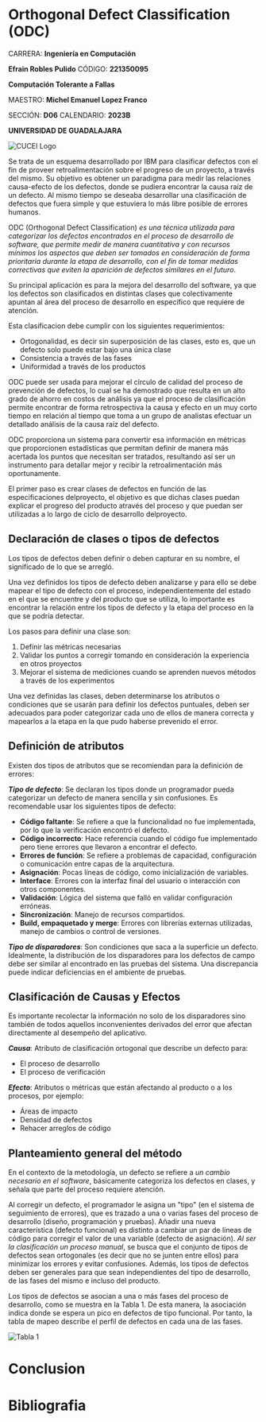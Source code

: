 # Orthogonal Defect Classification (ODC)

CARRERA: **Ingeniería en Computación**

**Efrain Robles Pulido** CÓDIGO: **221350095**

**Computación Tolerante a Fallas**

MAESTRO: **Michel Emanuel Lopez Franco**

SECCIÓN: **D06**    CALENDARIO: **2023B**

**UNIVERSIDAD DE GUADALAJARA**

![CUCEI Logo](https://static.wixstatic.com/media/689543_e867e5de31ce49e7a2c28f84eb1bacf8~mv2.png/v1/fill/w_560,h_150,al_c,q_85,usm_0.66_1.00_0.01,enc_auto/logoudggris.png)

Se trata de un esquema desarrollado por IBM para clasificar defectos con el fin de proveer retroalimentación sobre el progreso de un proyecto, a través del mismo. Su objetivo es obtener un paradigma para medir las relaciones causa-efecto de los defectos, donde se pudiera encontrar la causa raíz de un defecto. Al mismo tiempo se deseaba desarrollar una clasificación de defectos que fuera simple y que estuviera lo más libre posible de errores humanos.

ODC (Orthogonal Defect Classification) _es una técnica utilizada para categorizar los defectos encontrados en el proceso de desarrollo de software, que permite medir de manera cuantitativa y con recursos mínimos los aspectos que deben ser tomados en consideración de forma prioritaria durante la etapa de desarrollo, con el fin de tomar medidas correctivas que eviten la aparición de defectos similares en el futuro_.

Su principal aplicación es para la mejora del desarrollo del software, ya que los defectos son clasificados en distintas clases que colectivamente apuntan al área del proceso de desarrollo en específico que requiere de atención.

Esta clasificacion debe cumplir con los siguientes requerimientos:
- Ortogonalidad, es decir sin superposición de las clases, esto es, que un defecto solo puede estar bajo una única clase
- Consistencia a través de las fases
- Uniformidad a través de los productos

ODC puede ser usada para mejorar el círculo de calidad del proceso de prevención de defectos, lo cual se ha demostrado que resulta en un alto grado de ahorro en costos de análisis ya que el proceso de clasificación permite encontrar de forma retrospectiva la causa y efecto en un muy corto tiempo en relación al tiempo que toma a un grupo de analistas efectuar un detallado análisis de la causa raíz del defecto.

ODC proporciona un sistema para convertir esa información en métricas que proporcionen estadísticas que permitan definir de manera más acertada los puntos que necesitan ser tratados, resultando así ser un instrumento para detallar mejor y recibir la retroalimentación más oportunamente. 

El primer paso es crear clases de defectos en función de las especificaciones delproyecto, el objetivo es que dichas clases puedan explicar el progreso del producto através del proceso y que puedan ser utilizadas a lo largo de ciclo de desarrollo delproyecto.

## Declaración de clases o tipos de defectos

Los tipos de defectos deben definir o deben capturar en su nombre, el significado de lo que se arregló.

Una vez definidos los tipos de defecto deben analizarse y para ello se debe mapear el tipo de defecto con el proceso, independientemente del estado en el que se encuentre y del producto que se utiliza, lo importante es encontrar la relación entre los tipos de defecto y la etapa del proceso en la que se podría detectar.

Los pasos para definir una clase son:
1. Definir las métricas necesarias
1. Validar los puntos a corregir tomando en consideración la experiencia en otros proyectos
1. Mejorar el sistema de mediciones cuando se aprenden nuevos métodos a través de los experimentos

Una vez definidas las clases, deben determinarse los atributos o condiciones que se usarán para definir los defectos puntuales, deben ser adecuados para poder categorizar cada uno de ellos de manera correcta y mapearlos a la etapa en la que pudo haberse prevenido el error.

## Definición de atributos

Existen dos tipos de atributos que se recomiendan para la definición de errores:

***Tipo de defecto***: Se declaran los tipos donde un programador pueda categorizar un defecto de manera sencilla y sin confusiones. Es recomendable usar los siguientes tipos de defecto:
- **Código faltante**: Se refiere a que la funcionalidad no fue implementada, por lo que la verificación encontró el defecto.
- **Código incorrecto**: Hace referencia cuando el código fue implementado pero tiene errores que llevaron a encontrar el defecto.
- **Errores de función**: Se refiere a problemas de capacidad, configuración o comunicación entre capas de la arquitectura.
- **Asignación**: Pocas líneas de código, como inicialización de variables.
- **Interface**: Errores con la interfaz final del usuario o interacción con otros componentes.
- **Validación**: Lógica del sistema que falló en validar configuración erróneas.
- **Sincronización**: Manejo de recursos compartidos.
- **Build, empaquetado y merge**: Errores con librerías externas utilizadas, manejo de cambios o control de versiones.

***Tipo de disparadores***: Son condiciones que saca a la superficie un defecto. Idealmente, la distribución de los disparadores para los defectos de campo debe ser similar al encontrado en las pruebas del sistema. Una discrepancia puede indicar deficiencias en el ambiente de pruebas.

## Clasificación de Causas y Efectos

Es importante recolectar la información no solo de los disparadores sino también de todos aquellos inconvenientes derivados del error que afectan directamente al desempeño del aplicativo. 

***Causa***: Atributo de clasificación ortogonal que describe un defecto para:
- El proceso de desarrollo
- El proceso de verificación

***Efecto***: Atributos o métricas que están afectando al producto o a los procesos, por ejemplo:
- Áreas de impacto
- Densidad de defectos
- Rehacer arreglos de código

## Planteamiento general del método
En el contexto de la metodología, un defecto se refiere a _un cambio necesario en el software_, básicamente categoriza los defectos en clases, y señala que parte del proceso requiere atención. 

Al corregir un defecto, el programador le asigna un "tipo" (en el sistema de seguimiento de errores), que es trazado a una o varias fases del proceso de desarrollo (diseño, programación y pruebas). Añadir una nueva característica (defecto funcional) es distinto a cambiar un par de líneas de código para corregir el valor de una variable (defecto de asignación).
_Al ser la clasificación un proceso manual_, se busca que el conjunto de tipos de defectos sean ortogonales (es decir que no se junten entre ellos) para minimizar los errores y evitar confusiones. Además, los tipos de defectos deben ser generales para que sean independientes del tipo de desarrollo, de las fases del mismo e incluso del producto.

Los tipos de defectos se asocian a una o más fases del proceso de desarrollo, como se muestra en la Tabla 1. De esta manera, la asociación indica donde se espera un pico en defectos de tipo funcional. Por tanto, la tabla de mapeo describe el perfil de defectos en cada una de las fases.

![Tabla 1](https://github.com/EfrainRP/Computacion_tolerante_a_fallas/blob/main/Principios%20de%20prevencion%20de%20defectos/ODD(Orthogonal%20Defect%20Classification)/Tabla1.PNG)


# Conclusion



# Bibliografia

